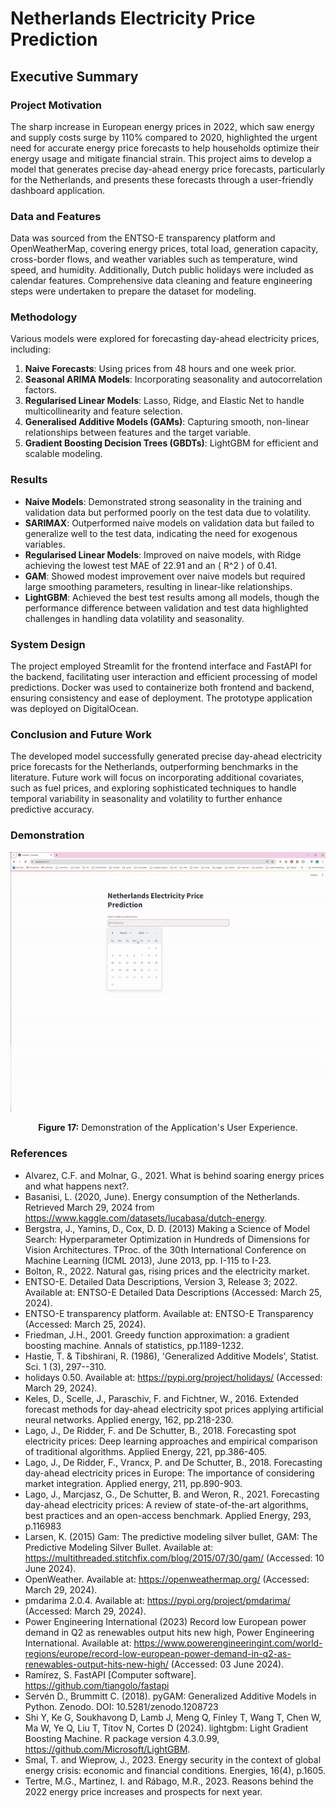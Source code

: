 # Netherlands Electricity Price Prediction

## Executive Summary

### Project Motivation

The sharp increase in European energy prices in 2022, which saw energy and supply costs surge by 110% compared to 2020, highlighted the urgent need for accurate energy price forecasts to help households optimize their energy usage and mitigate financial strain. This project aims to develop a model that generates precise day-ahead energy price forecasts, particularly for the Netherlands, and presents these forecasts through a user-friendly dashboard application.

### Data and Features

Data was sourced from the ENTSO-E transparency platform and OpenWeatherMap, covering energy prices, total load, generation capacity, cross-border flows, and weather variables such as temperature, wind speed, and humidity. Additionally, Dutch public holidays were included as calendar features. Comprehensive data cleaning and feature engineering steps were undertaken to prepare the dataset for modeling.

### Methodology

Various models were explored for forecasting day-ahead electricity prices, including:

1. **Naive Forecasts**: Using prices from 48 hours and one week prior.
2. **Seasonal ARIMA Models**: Incorporating seasonality and autocorrelation factors.
3. **Regularised Linear Models**: Lasso, Ridge, and Elastic Net to handle multicollinearity and feature selection.
4. **Generalised Additive Models (GAMs)**: Capturing smooth, non-linear relationships between features and the target variable.
5. **Gradient Boosting Decision Trees (GBDTs)**: LightGBM for efficient and scalable modeling.

### Results

- **Naive Models**: Demonstrated strong seasonality in the training and validation data but performed poorly on the test data due to volatility.
- **SARIMAX**: Outperformed naive models on validation data but failed to generalize well to the test data, indicating the need for exogenous variables.
- **Regularised Linear Models**: Improved on naive models, with Ridge achieving the lowest test MAE of 22.91 and an \( R^2 \) of 0.41.
- **GAM**: Showed modest improvement over naive models but required large smoothing parameters, resulting in linear-like relationships.
- **LightGBM**: Achieved the best test results among all models, though the performance difference between validation and test data highlighted challenges in handling data volatility and seasonality.

### System Design

The project employed Streamlit for the frontend interface and FastAPI for the backend, facilitating user interaction and efficient processing of model predictions. Docker was used to containerize both frontend and backend, ensuring consistency and ease of deployment. The prototype application was deployed on DigitalOcean.

### Conclusion and Future Work

The developed model successfully generated precise day-ahead electricity price forecasts for the Netherlands, outperforming benchmarks in the literature. Future work will focus on incorporating additional covariates, such as fuel prices, and exploring sophisticated techniques to handle temporal variability in seasonality and volatility to further enhance predictive accuracy.

### Demonstration

<div align="center">
    <img src="images/demo.gif" alt=" " width="800"/>
    <p><strong>Figure 17:</strong> Demonstration of the Application's User Experience.</p>
</div>

### References

- Alvarez, C.F. and Molnar, G., 2021. What is behind soaring energy prices and what happens next?.
- Basanisi, L. (2020, June). Energy consumption of the Netherlands. Retrieved March 29, 2024 from https://www.kaggle.com/datasets/lucabasa/dutch-energy.
- Bergstra, J., Yamins, D., Cox, D. D. (2013) Making a Science of Model Search: Hyperparameter Optimization in Hundreds of Dimensions for Vision Architectures. TProc. of the 30th International Conference on Machine Learning (ICML 2013), June 2013, pp. I-115 to I-23.
- Bolton, R., 2022. Natural gas, rising prices and the electricity market.
- ENTSO-E. Detailed Data Descriptions, Version 3, Release 3; 2022. Available at: ENTSO-E Detailed Data Descriptions (Accessed: March 25, 2024).
- ENTSO-E transparency platform. Available at: ENTSO-E Transparency (Accessed: March 25, 2024).
- Friedman, J.H., 2001. Greedy function approximation: a gradient boosting machine. Annals of statistics, pp.1189-1232.
- Hastie, T. & Tibshirani, R. (1986), 'Generalized Additive Models', Statist. Sci. 1 (3), 297--310.
- holidays 0.50. Available at: https://pypi.org/project/holidays/ (Accessed: March 29, 2024).
- Keles, D., Scelle, J., Paraschiv, F. and Fichtner, W., 2016. Extended forecast methods for day-ahead electricity spot prices applying artificial neural networks. Applied energy, 162, pp.218-230.
- Lago, J., De Ridder, F. and De Schutter, B., 2018. Forecasting spot electricity prices: Deep learning approaches and empirical comparison of traditional algorithms. Applied Energy, 221, pp.386-405.
- Lago, J., De Ridder, F., Vrancx, P. and De Schutter, B., 2018. Forecasting day-ahead electricity prices in Europe: The importance of considering market integration. Applied energy, 211, pp.890-903.
- Lago, J., Marcjasz, G., De Schutter, B. and Weron, R., 2021. Forecasting day-ahead electricity prices: A review of state-of-the-art algorithms, best practices and an open-access benchmark. Applied Energy, 293, p.116983
- Larsen, K. (2015) Gam: The predictive modeling silver bullet, GAM: The Predictive Modeling Silver Bullet. Available at: https://multithreaded.stitchfix.com/blog/2015/07/30/gam/ (Accessed: 10 June 2024). 
- OpenWeather. Available at: https://openweathermap.org/ (Accessed: March 29, 2024).
- pmdarima 2.0.4. Available at: https://pypi.org/project/pmdarima/ (Accessed: March 29, 2024).
- Power Engineering International (2023) Record low European power demand in Q2 as renewables output hits new high, Power Engineering International. Available at: https://www.powerengineeringint.com/world-regions/europe/record-low-european-power-demand-in-q2-as-renewables-output-hits-new-high/ (Accessed: 03 June 2024). 
- Ramírez, S. FastAPI [Computer software]. https://github.com/tiangolo/fastapi
- Servén D., Brummitt C. (2018). pyGAM: Generalized Additive Models in Python. Zenodo. DOI: 10.5281/zenodo.1208723
- Shi Y, Ke G, Soukhavong D, Lamb J, Meng Q, Finley T, Wang T, Chen W, Ma W, Ye Q, Liu T, Titov N, Cortes D (2024). lightgbm: Light Gradient Boosting Machine. R package version 4.3.0.99, https://github.com/Microsoft/LightGBM.
- Smal, T. and Wieprow, J., 2023. Energy security in the context of global energy crisis: economic and financial conditions. Energies, 16(4), p.1605.
- Tertre, M.G., Martinez, I. and Rábago, M.R., 2023. Reasons behind the 2022 energy price increases and prospects for next year.
